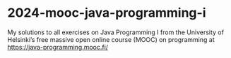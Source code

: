 # 2024-mooc-java-programming-i
My solutions to all exercises on Java Programming I from the University of Helsinki’s free massive open online course (MOOC) on programming at https://java-programming.mooc.fi/
